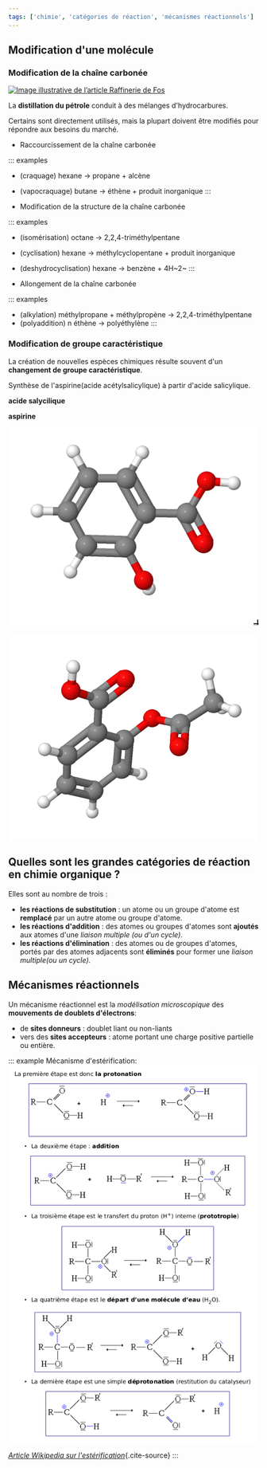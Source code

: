 ```yaml
---
tags: ['chimie', 'catégories de réaction', 'mécanismes réactionnels']
---
```


<!--
**Transformation en chimie organique**
Transformation en chimie organique
Aspect macroscopique :
- Modification de chaîne, modification de groupe
caractéristique.
- Grandes catégories de réactions en chimie organique :
substitution, addition, élimination.
Aspect microscopique :
- Liaison polarisée, site donneur et site accepteur de
doublet d’électrons.
- Interaction entre des sites donneurs et accepteurs de
doublet d'électrons ; représentation du mouvement d’un
doublet d’électrons à l’aide d’une flèche courbe lors d’une
étape d’un mécanisme réactionnel.

Reconnaître les groupes caractéristiques dans les alcool,
aldéhyde, cétone, acide carboxylique, ester, amine,
amide.
Utiliser le nom systématique d’une espèce chimique
organique pour en déterminer les groupes caractéristiques
et la chaîne carbonée.
Distinguer une modification de chaîne d’une modification
de groupe caractéristique.
Déterminer la catégorie d’une réaction (substitution,
addition, élimination) à partir de l’examen de la nature
des réactifs et des produits.
Déterminer la polarisation des liaisons en lien avec
l’électronégativité (table fournie).
Identifier un site donneur, un site accepteur de doublet
d'électrons.
Pour une ou plusieurs étapes d’un mécanisme
réactionnel donné, relier par une flèche courbe les sites
donneur et accepteur en vue d’expliquer la formation ou
la rupture de liaisons.
-->

## Modification d'une molécule

### Modification de la chaîne carbonée

<p><a title="Creative Commons Attribution-Share Alike 3.0" href="https://commons.wikimedia.org/wiki/File:ZI_Fos-sur-Mer.jpg#/media/File:ZI_Fos-sur-Mer.jpg"><img class="right" src="https://upload.wikimedia.org/wikipedia/commons/9/98/ZI_Fos-sur-Mer.jpg" alt="Image illustrative de l’article Raffinerie de Fos" width="320" height="180"></a></p>

La **distillation du pétrole** conduit à des mélanges d'hydrocarbures.

Certains sont directement utilisés, mais la plupart doivent être
modifiés pour répondre aux besoins du marché.

- Raccourcissement de la chaîne carbonée

::: examples
- (craquage) hexane → propane + alcène
- (vapocraquage) butane → éthène + produit inorganique
:::

- Modification de la structure de la chaîne carbonée

::: examples
- (isomérisation) octane → 2,2,4-triméthylpentane
- (cyclisation) hexane → méthylcyclopentane + produit inorganique
- (deshydrocyclisation) hexane → benzène + 4H~2~
:::

- Allongement de la chaîne carbonée

::: examples
- (alkylation) méthylpropane + méthylpropène → 2,2,4-triméthylpentane
- (polyaddition) n éthène → polyéthylène
:::

### Modification de groupe caractéristique

La création de nouvelles espèces chimiques résulte souvent d'un **changement de groupe
caractéristique**.

<div class="custom-block custom-block-example"><div class="custom-block-body"><p>Synthèse de l'aspirine(acide acétylsalicylique) à partir d'acide salicylique.</p>

<div class="row">
<div class="col">

**acide salycilique**

</div>
<div class="col">

**aspirine**

</div>
</div>
<div class="row">
<div class="col">

[![Modèle 3D de l'acide salicylique](./images/3D-acide-salicylique.png)](https://chemapps.stolaf.edu/jmol/jmol.php?title=Acide+salicylique&model=C1%3DCC%3DC%28C%28%3DC1%29C%28%3DO%29O%29O)

</div>
<div class="col">

[![Modèle 3D de l'aspirine](./images/3D-aspirine.png)](https://chemapps.stolaf.edu/jmol/jmol.php?title=Acide+ac%C3%A9tylsalicylique&model=CC%28%3DO%29OC1%3DCC%3DCC%3DC1C%28%3DO%29O)

</div>
</div>
</div>
</div>

## Quelles sont les grandes catégories de réaction en chimie organique ?

Elles sont au nombre de trois :

- **les réactions de substitution** : un atome ou un groupe d'atome est **remplacé** par un autre
  atome ou groupe d'atome.
- **les réactions d'addition** : des atomes ou groupes d'atomes sont **ajoutés** aux atomes d'une
  *liaison multiple (ou d'un cycle)*.
- **les réactions d'élimination** : des atomes ou de groupes d'atomes, portés par des atomes
  adjacents sont **éliminés** pour former une *liaison multiple(ou un cycle).*

## Mécanismes réactionnels

Un mécanisme réactionnel est la *modélisation microscopique* des **mouvements de doublets
d'électrons**:

- de **sites donneurs** : doublet liant ou non-liants
- vers des **sites accepteurs** : atome portant une charge positive partielle ou entière.

::: example
Mécanisme d'estérification:
![Image des cinq étapes du mécanisme réactionnel de l'estérification](./images/meca-reactionnel-esterification.png)

*[Article Wikipedia sur l'estérification](https://fr.wikipedia.org/wiki/Est%C3%A9rification#Alcools_primaires_et_secondaires)*{.cite-source}
:::